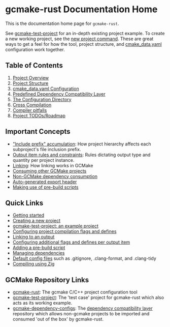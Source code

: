# gcmake-rust Documentation Home

This is the documentation home page for `gcmake-rust`.

See [gcmake-test-project](https://github.com/scupit/gcmake-test-project) for an in-depth existing
project example. To create a new working project, see the [new project command](overview.md#common-uses).
These are great ways to get a feel for how the tool, project structure, and [cmake_data.yaml](cmake_data.md)
configuration work together.

## Table of Contents

1. [Project Overview](overview.md)
2. [Project Structure](project_structure.md)
3. [cmake_data.yaml Configuration](cmake_data_config/cmake_data.md)
4. [Predefined Dependency Compatibility Layer](predefined_dependency_doc.md)
5. [The Configuration Directory](the_configuration_directory.md)
6. [Cross Compilation](cross_compilation.md)
7. [Compiler pitfalls](pitfall_list.md)
8. [Project TODOs/Roadmap](TODO.md)

## Important Concepts

- ["Include prefix" accumulation](cmake_data_config/subproject_config.md#include-prefix-accumulation):
  How project hierarchy affects each subproject's file inclusion prefix.
- [Output item rules and constraints](cmake_data_config/properties/output.md#general-output-rules):
  Rules dictating output type and quantity per project instance.
- [Linking](cmake_data_config/linking.md): How linking works in GCMake
- [Consuming other GCMake projects](cmake_data_config/properties/properties_list.md#gcmake_dependencies)
- [Non-GCMake dependency consumption](cmake_data_config/properties/properties_list.md#predefined_dependencies)
- [Auto-generated export header](cmake_data_config/auto_generated_export_macro_header.md)
- [Making use of pre-build scripts](pre_build_scripts.md)

## Quick Links

- [Getting started](overview.md#suggestions)
- [Creating a new project](overview.md#common-uses)
- [gcmake-test-project: an example project](/gcmake-test-project/)
- [Configuring project compilation flags and defines](cmake_data_config/properties/build_configs.md)
- [Linking to an output](cmake_data_config/properties/output.md#link)
- [Configuring additional flags and defines per output item](cmake_data_config/properties/output.md#build_config)
- [Adding a pre-build script](cmake_data_config/properties/properties_list.md#prebuild_config)
- [Managing dependencies](cmake_data_config/properties/properties_list.md#predefined_dependencies)
- [Default config files](the_configuration_directory.md#manual-configuration) such as .gitignore, .clang-format, and .clang-tidy
- [Compiling using Zig](compile_using_zig.md)

## GCMake Repository Links

- [gcmake-rust](https://github.com/scupit/gcmake-rust): The gcmake C/C++ project configuration tool
- [gcmake-test-project](https://github.com/scupit/gcmake-test-project): The 'test case' project for
    gcmake-rust which also acts as its working example.
- [gcmake-dependency-configs](https://github.com/scupit/gcmake-dependency-configs): The
    [dependency compatibility layer](predefined_dependency_doc.md) repository which allows non-gcmake
    projects to be imported and consumed 'out of the box' by gcmake-rust.

